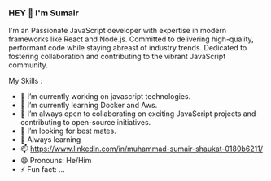 
### HEY 👋  I'm Sumair

I'm an Passionate JavaScript developer with expertise in modern frameworks like React and Node.js. Committed to delivering high-quality, performant code while staying abreast of industry trends. Dedicated to fostering collaboration and contributing to the vibrant JavaScript community.


My Skills :

- 🔭 I’m currently working on javascript technologies.
- 🌱 I’m currently learning Docker and Aws.
- 👯 I’m always open to collaborating on exciting JavaScript projects and contributing to open-source initiatives.
- 🤔 I’m looking for best mates.
- 💬 Always learning
- 📫 https://www.linkedin.com/in/muhammad-sumair-shaukat-0180b6211/
- 😄 Pronouns: He/Him
- ⚡ Fun fact: ...
  
